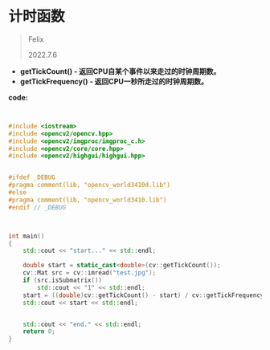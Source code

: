 # 计时函数

> Felix
>
> 2022.7.6



- **getTickCount() - 返回CPU自某个事件以来走过的时钟周期数。**
- **getTickFrequency() - 返回CPU一秒所走过的时钟周期数。**



**code:**

```c++


#include <iostream>
#include <opencv2/opencv.hpp>
#include <opencv2/imgproc/imgproc_c.h>
#include <opencv2/core/core.hpp>
#include <opencv2/highgui/highgui.hpp>


#ifdef _DEBUG
#pragma comment(lib, "opencv_world3410d.lib")
#else
#pragma comment(lib, "opencv_world3410.lib")
#endif // _DEBUG



int main()
{
	std::cout << "start..." << std::endl;

	double start = static_cast<double>(cv::getTickCount());
	cv::Mat src = cv::imread("test.jpg");
	if (src.isSubmatrix())
		std::cout << "1" << std::endl;
	start = ((double)cv::getTickCount() - start) / cv::getTickFrequency();
	std::cout << start << std::endl;


	std::cout << "end." << std::endl;
	return 0;
}

```

